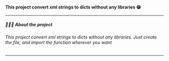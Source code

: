 

#### This project convert xml strings to dicts without any libraries 😁
------------
##### 👨🏻‍💻 About the project
###### This project convert xml strings to dicts without any libraries. Just create the file, and import the function wherever you want


------------
